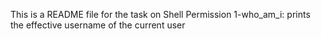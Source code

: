 This is a README file for the task on Shell Permission 
1-who_am_i: prints the effective username of the current user

